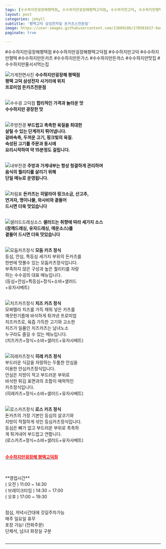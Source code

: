 ```yaml
---
tags: [수수하지만굉장해평택점, 수수하지만굉장해평택고덕점, 수수하지만고덕, 수수하지만평택, 수수하지만돈카츠, 수수하지만돈가스, 수수하지만돈까스, 수수하지만맛집, 수수하지만줄서서먹는집]
layout: post
categories: jekyll
subtitle: '평택고덕 삼성전자앞 돈카츠스전문점'
image: https://user-images.githubusercontent.com/13609186/270501637-9ace0b48-5cad-4ba3-9745-7cdb68b7eea3.jpeg
paginate: true

---
```


#수수하지만굉장해평택점 #수수하지만굉장해평택고덕점 #수수하지만고덕 #수수하지만평택 #수수하지만돈카츠 #수수하지만돈가스 #수수하지만돈까스 #수수하지만맛집 #수수하지만줄서서먹는집


![가게전면사진](https://github.com/choijangwook/cjw/assets/13609186/a93f4325-53b1-47db-884d-ae5fa41673c2)
**수수하지만굉장해 평택점** <br>
**평택 고덕 삼성전자 사거리에 위치** <br>
**프로미엄 돈카츠전문점** <br>
<br>

![수수굉 고덕점](https://user-images.githubusercontent.com/13609186/271770872-22828236-604f-4679-af64-2ad8540ae0c9.jpg)
**합리적인 가격과 놀라운 맛** <br>
**수수하지만 광장한 맛** <br>
<br>

![주방전경](https://github.com/choijangwook/cjw/assets/13609186/8b66e71c-5549-4cbc-b67b-999a5950fcaf)
**부드럽고 촉촉한 육질을 최대한** <br>
**살릴 수 있는 단계까지 튀어냅니다.** <br>
**겉바속촉, 두꺼운 고기, 핑크빛의 육질.** <br>
**숙성된 고기를 주문과 동시에** <br>
**요리시작하여 약 15분정도 걸립니다.** <br>
<br>

![내부전경](https://github.com/choijangwook/cjw/assets/13609186/6c94094a-112b-483f-8931-5453f78052e1)
**주방과 가게내부는 항상 청결하게 관리하며** <br>
**음식의 퀄리티를 살리기 위해** <br>
**단일 메뉴로 운영됩니다.** <br>
<br>

![차림표](https://github.com/choijangwook/cjw/assets/13609186/2eb15ec2-8d6a-4c72-93de-d2fb95c99457)
**돈카츠는 히말라야 핑크소금, 산고추,** <br>
**연겨자, 명이나물, 와사비와 곁들어** <br>
**드시면 더욱 맛있습니다** <br>
<br>

![샐러드드레싱소스](https://github.com/choijangwook/cjw/assets/13609186/160ad8af-423b-4e09-b5fc-7aa86248b213)
**셀러드는 취향에 따라 세가지 소스** <br>
**(참깨드레싱, 유자드레싱, 매운소스)를** <br>
**곁들어 드시면 더욱 맛있습니다** <br>
<br>

![모둠카츠정식](https://github.com/choijangwook/cjw/assets/13609186/dd423766-be89-4843-8e31-73b4bbf29d09)
**모둠 카츠 정식** <br>
등심, 안심, 특등심 세가지 부위의 돈카츠를<br>
한번에 맛볼수 있는 모둠카츠정식입니다.<br>
부족하지 않은 구성과 높은 퀄리티를 자랑<br>
하는 수수굉의 대표 메뉴입니다.<br>
(등심+안심+특등심+정식+소바+샐러드<br>
+유자샤베트)<br>
<br>

![치즈카츠정식](https://github.com/choijangwook/cjw/assets/13609186/f2fe9773-3f09-4447-b4fc-25d25089e55c)
**치즈 카츠 정식** <br>
모짜렐라 치즈를 가득 채워 넣은 카츠를<br>
깨끗한기름에 바삭하게 튀겨낸 프로미엄<br>
치즈카츠로, 육즙 가득한 고기와 고소한<br>
치즈가 일품인 치즈카츠는 남녀노소<br>
누구라도 즐길 수 있는 메뉴입니다.<br>
(치즈카즈+정식+소바+샐러드+유자샤베트)<br>
<br>

![히레카츠정식](https://github.com/choijangwook/cjw/assets/13609186/a7f59c9a-a088-4ef0-be45-cd6575d0df10)
**히레 카츠 정식** <br>
부드러운 식감을 자랑하는 두툼한 안심을<br>
이용한 안심카츠정식입니다.<br>
안심은 지방이 적고 부드러운 부위로<br>
바삭한 튀김 표면과의 조합이 매력적인<br> 
카츠정식입니다.<br>
(히레카즈+정식+소바+샐러드+유자샤베트) <br>
<br>

![로스카츠정식](https://github.com/choijangwook/cjw/assets/13609186/9cbaef3c-a881-4676-b998-5970b52cc7c7)
**로스 카츠 정식** <br>
돈카츠의 가장 기본인 등심의 살코기와 <br> 
지방이 적절하게 섞인 등심카츠정식입니다.<br>
등심은 뼈가 없고 부드러운 부위로 촉촉하 <br>
게 튀겨내어 부드럽고 연합니다.<br>
(로스카츠+정식+소바+샐러드+유자샤베트) <br>
<br>
<br>
[<span style="color:red">**수수하지만굉장해 평택고덕점**</span>](https://naver.me/xvtdWQmp)

<br>
<br>
**영업시간**
<br>
( 오전 )  11:00 ~ 14:30<br>
( 브레이크타임 )  14:30 ~ 17:00<br>
( 오후 )  17:00 ~ 19:30<br>
<br>

점심, 저녁시간대에 갓길주차가능<br>
매주 일요일 휴무<br>
포장 가능! (전화주문)<br>
단체석, 남/녀 화장실 구분<br>
<br>

---

